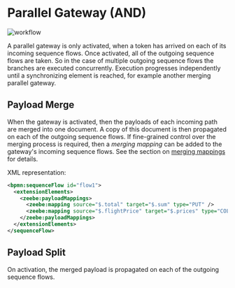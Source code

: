 # Parallel Gateway (AND)

![workflow](/bpmn-workflows/parallel-gateway-example.png)

A parallel gateway is only activated, when a token has arrived on each of its incoming sequence flows. Once activated, all of the outgoing sequence flows are taken. So in the case of multiple outgoing sequence flows the branches are executed concurrently. Execution progresses independently until a synchronizing element is reached, for example another merging parallel gateway.

## Payload Merge

When the gateway is activated, then the payloads of each incoming path are merged into one document. A copy of this document is then propagated on each of the outgoing sequence flows. If fine-grained control over the merging process is required, then a *merging mapping* can be added to the gateway's incoming sequence flows. See the section on [merging mappings](/bpmn-workflows/data-flow.html#merging-mappings) for details.

XML representation:

```xml
<bpmn:sequenceFlow id="flow1">
  <extensionElements>
    <zeebe:payloadMappings>
      <zeebe:mapping source="$.total" target="$.sum" type="PUT" />
      <zeebe:mapping source="$.flightPrice" target="$.prices" type="COLLECT" />
    </zeebe:payloadMappings>
  </extensionElements>
</sequenceFlow>
```

## Payload Split

On activation, the merged payload is propagated on each of the outgoing sequence flows.
